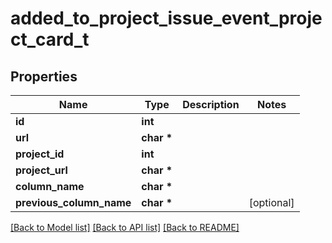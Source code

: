 # added_to_project_issue_event_project_card_t

## Properties
Name | Type | Description | Notes
------------ | ------------- | ------------- | -------------
**id** | **int** |  | 
**url** | **char \*** |  | 
**project_id** | **int** |  | 
**project_url** | **char \*** |  | 
**column_name** | **char \*** |  | 
**previous_column_name** | **char \*** |  | [optional] 

[[Back to Model list]](../README.md#documentation-for-models) [[Back to API list]](../README.md#documentation-for-api-endpoints) [[Back to README]](../README.md)


